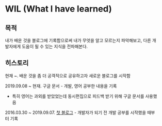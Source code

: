 # WIL (What I have learned)

## 목적

내가 배운 것을 블로그에 기록함으로써 내가 무엇을 알고 모르는지 파악해보고, 다른 개발자에게 도움이 될 수 있는 지식을 전파해본다.

## 히스토리

현재 ~. 배운 것을 좀 더 공객적으로 공유하고자 새로운 블로그를 시작함

2019.09.08 ~ 현재. 구글 문서 - 개발, 영어 공부한 내용을 기록

* 특히 영어는 과외를 받았었는데 동시편집으로 피드백 받기 위해 구글 문서를 사용했음

2016.03.30 ~ 2019.09.07. [첫 블로그](https://yahma.tistory.com/) - 개발자가 되기 전 개발 공부를 시작했을 때부터 기록
